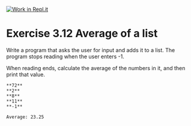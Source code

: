 [![Work in Repl.it](https://classroom.github.com/assets/work-in-replit-14baed9a392b3a25080506f3b7b6d57f295ec2978f6f33ec97e36a161684cbe9.svg)](https://classroom.github.com/online_ide?assignment_repo_id=5375819&assignment_repo_type=AssignmentRepo)
# Exercise 3.12 Average of a list

Write a program that asks the user for input and adds it to a list. The program stops reading when the user enters -1.

When reading ends, calculate the average of the numbers in it, and then print that value.

```plaintext
**72**
**2**
**8**
**11**
**-1**

Average: 23.25
```
